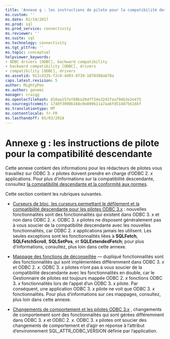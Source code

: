 ```yaml
---
title: 'Annexe g : les instructions de pilote pour la compatibilité descendante | Documents Microsoft'
ms.custom: ''
ms.date: 01/19/2017
ms.prod: sql
ms.prod_service: connectivity
ms.reviewer: ''
ms.suite: sql
ms.technology: connectivity
ms.tgt_pltfrm: ''
ms.topic: conceptual
helpviewer_keywords:
- ODBC drivers [ODBC], backward compatibility
- backward compatibility [ODBC], drivers
- compatibility [ODBC], drivers
ms.assetid: 911cd335-f2c0-4d03-9739-1078308a678a
caps.latest.revision: 5
author: MightyPen
ms.author: genemi
manager: craigg
ms.openlocfilehash: 810aa157ef88ba264ff24e3242fea794b3e2e475
ms.sourcegitcommit: 1740f3090b168c0e809611a7aa6fd514075616bf
ms.translationtype: MT
ms.contentlocale: fr-FR
ms.lasthandoff: 05/03/2018
---
```

# <a name="appendix-g-driver-guidelines-for-backward-compatibility"></a>Annexe g : les instructions de pilote pour la compatibilité descendante
Cette annexe contient des informations pour les rédacteurs de pilotes vous travaillez sur ODBC 3. *x* pilotes doivent prendre en charge d’ODBC 2. *x* applications. Pour plus d’informations sur la compatibilité descendante, consultez [la compatibilité descendante et la conformité aux normes](../../../odbc/reference/develop-app/backward-compatibility-and-standards-compliance.md).  
  
 Cette section contient les rubriques suivantes.  
  
-   [Curseurs de bloc, les curseurs permettant le défilement et la compatibilité descendante pour les pilotes ODBC 3.x](../../../odbc/reference/appendixes/block-cursors-scrollable-cursors-and-backward-compatibility.md) : nouvelles fonctionnalités sont des fonctionnalités qui existent dans ODBC 3. *x* et non dans ODBC 2. *x*. ODBC 3. *x* pilotes ne disposent généralement pas à vous soucier de la compatibilité descendante avec les nouvelles fonctionnalités, car ODBC 2. *x* applications jamais les utilisent. Les seules exceptions sont les fonctionnalités liées à **SQLFetch**, **SQLFetchScroll**, **SQLSetPos**, et **SQLExtendedFetch**; pour plus d’informations, consultez, plus loin dans cette annexe.  
  
-   [Mappage des fonctions de déconseillée](../../../odbc/reference/appendixes/mapping-deprecated-functions.md) — dupliqué fonctionnalités sont des fonctionnalités qui sont implémentées différemment dans ODBC 3. *x* et ODBC 2. *x*. ODBC 3. *x* pilotes n’ont pas à vous soucier de la compatibilité descendante avec les fonctionnalités en double, car le Gestionnaire de pilotes est toujours mappée ODBC 2. *x* fonctions ODBC 3. *x* fonctionnalités lors de l’appel d’un ODBC 3. *x* pilote. Par conséquent, une application ODBC 3. *x* pilote ne voit que ODBC 3. *x* fonctionnalités. Pour plus d’informations sur ces mappages, consultez, plus loin dans cette annexe.  
  
-   [Changements de comportement et les pilotes ODBC 3.x](../../../odbc/reference/appendixes/behavioral-changes-and-odbc-3-x-drivers.md) , changements de comportement sont des fonctionnalités qui sont gérées différemment dans ODBC 3. *x* et ODBC 2. *x*. ODBC 3. *x* pilotes ont soucier des changements de comportement et d’agir en réponse à l’attribut d’environnement SQL_ATTR_ODBC_VERSION définie par l’application.
